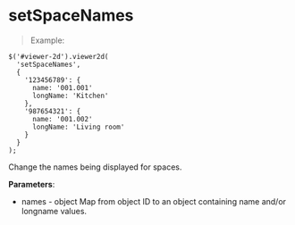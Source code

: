 # setSpaceNames

> Example:

```javascript--jquery
$('#viewer-2d').viewer2d(
  'setSpaceNames',
  {
    '123456789': {
      name: '001.001'
      longName: 'Kitchen'
    },
    '987654321': {
      name: '001.002'
      longName: 'Living room'
    }
  }
);
```

Change the names being displayed for spaces.

**Parameters**:

- names - object
    Map from object ID to an object containing name and/or longname values.
